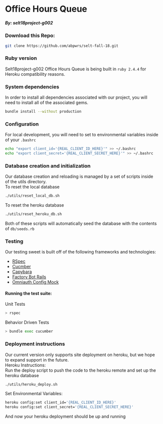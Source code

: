 # Office Hours Queue
##### By: selt18project-g002
    
      
### Download this Repo:
```bash
git clone https://github.com/abpwrs/selt-fall-18.git
```

### Ruby version  
  
Selt18project-g002 Office Hours Queue is being built in `ruby 2.4.4` for 
Heroku compatibility reasons. 
  
### System dependencies

In order to install all dependencies associated with our project, 
you will need to install all of the associated gems.
```bash
bundle install --without production
```

### Configuration

For local development, you will need to set to environmental variables inside of your `.bashrc`  
```bash
echo "export client_id='{REAL_CLIENT_ID_HERE}'" >> ~/.bashrc
echo "export client_secret='{REAL_CLIENT_SECRET_HERE}'" >> ~/.bashrc
```


### Database creation and initialization

Our database creation and reloading is managed by a set of scripts inside of the utils directory.   
To reset the local database
```bash
./utils/reset_local_db.sh
```
To reset the heroku database
```bash
./utils/reset_heroku_db.sh
```
Both of these scripts will automatically seed the database with the contents of `db/seeds.rb`

### Testing

Our testing sweet is built off of the following frameworks and technologies: 
* [RSpec](http://rspec.info/)
* [Cucmber](https://cucumber.io/)
* [Capybara](https://teamcapybara.github.io/capybara/)
* [Factory Bot Rails](https://github.com/thoughtbot/factory_bot_rails)
* [Omniauth Config Mock](https://github.com/omniauth/omniauth/wiki/Integration-Testing)
  
#### Running the test suite:  
Unit Tests
```bash
> rspec
```  
Behavior Driven Tests
```bash
> bundle exec cucumber
```
### Deployment instructions

Our current version only supports site deployment on heroku, but we hope to expand support in the future.  
Heroku Instructions:   
Run the deploy script to push the code to the heroku remote and set up the heroku database  
```bash
./utils/heroku_deploy.sh
```
Set Environmental Variables:
```bash
heroku config:set client_id='{REAL_CLIENT_ID_HERE}'
heroku config:set client_secret='{REAL_CLIENT_SECRET_HERE}'
``` 
And now your heroku deployment should be up and running

